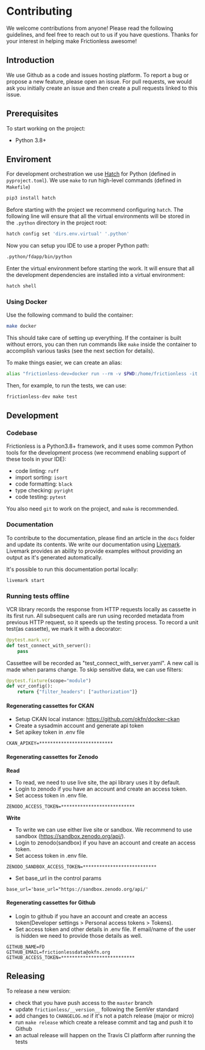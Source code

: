 # Contributing

We welcome contributions from anyone! Please read the following guidelines, and feel free to reach out to us if you have questions. Thanks for your interest in helping make Frictionless awesome!

## Introduction

We use Github as a code and issues hosting platform. To report a bug or propose a new feature, please open an issue. For pull requests, we would ask you initially create an issue and then create a pull requests linked to this issue.

## Prerequisites

To start working on the project:

- Python 3.8+

## Enviroment

For development orchestration we use [Hatch](https://github.com/pypa/hatch) for Python (defined in `pyproject.toml`). We use `make` to run high-level commands (defined in `Makefile`)

```bash
pip3 install hatch
```

Before starting with the project we recommend configuring `hatch`. The following line will ensure that all the virtual environments will be stored in the `.python` directory in the project root:

```bash
hatch config set 'dirs.env.virtual' '.python'
```

Now you can setup you IDE to use a proper Python path:

```bash
.python/fdapp/bin/python
```

Enter the virtual environment before starting the work. It will ensure that all the development dependencies are installed into a virtual environment:

```bash
hatch shell
```

### Using Docker

Use the following command to build the container:

```bash tabs=CLI
make docker
```

This should take care of setting up everything. If the container is
built without errors, you can then run commands like `make` inside the
container to accomplish various tasks (see the next section for details).

To make things easier, we can create an alias:

```bash tabs=CLI
alias "frictionless-dev=docker run --rm -v $PWD:/home/frictionless -it frictionless-dev"
```

Then, for example, to run the tests, we can use:

```bash tabs=CLI
frictionless-dev make test
```

## Development

### Codebase

Frictionless is a Python3.8+ framework, and it uses some common Python tools for the development process (we recommend enabling support of these tools in your IDE):

- code linting: `ruff`
- import sorting: `isort`
- code formatting: `black`
- type checking: `pyright`
- code testing: `pytest`

You also need `git` to work on the project, and `make` is recommended.

### Documentation

To contribute to the documentation, please find an article in the `docs` folder and update its contents. We write our documentation using [Livemark](https://livemark.frictionlessdata.io). Livemark provides an ability to provide examples without providing an output as it's generated automatically.

It's possible to run this documentation portal locally:

```bash tabs=CLI
livemark start
```

### Running tests offline

VCR library records the response from HTTP requests locally as cassette in its first run. All subsequent calls are run using recorded metadata
from previous HTTP request, so it speeds up the testing process. To record a unit test(as cassette), we mark it with a decorator:

```python
@pytest.mark.vcr
def test_connect_with_server():
	pass
```

Cassettee will be recorded as "test_connect_with_server.yaml". A new call is made when params change. To skip sensitive data,
we can use filters:

```python
@pytest.fixture(scope="module")
def vcr_config():
    return {"filter_headers": ["authorization"]}
```

#### Regenerating cassettes for CKAN

- Setup CKAN local instance: https://github.com/okfn/docker-ckan
- Create a sysadmin account and generate api token
- Set apikey token in .env file
```
CKAN_APIKEY=***************************
```
#### Regenerating cassettes for Zenodo

**Read**
- To read, we need to use live site, the api library uses it by default.
- Login to zenodo if you have an account and create an access token.
- Set access token in .env file.
```
ZENODO_ACCESS_TOKEN=***************************
```
**Write**
- To write we can use either live site or sandbox. We recommend to use sandbox (https://sandbox.zenodo.org/api/).
- Login to zenodo(sandbox) if you have an account and create an access token.
- Set access token in .env file.
```
ZENODO_SANDBOX_ACCESS_TOKEN=***************************
```
- Set base_url in the control params
```
base_url='base_url="https://sandbox.zenodo.org/api/'
```
#### Regenerating cassettes for Github

- Login to github if you have an account and create an access token(Developer settings > Personal access tokens > Tokens).
- Set access token and other details in .env file. If email/name of the user is hidden we need to provide those details as well.
```
GITHUB_NAME=FD
GITHUB_EMAIL=frictionlessdata@okfn.org
GITHUB_ACCESS_TOKEN=***************************
```

## Releasing

To release a new version:
- check that you have push access to the `master` branch
- update `frictionless/__version__` following the SemVer standard
- add changes to `CHANGELOG.md` if it's not a patch release (major or micro)
- run `make release` which create a release commit and tag and push it to Github
- an actual release will happen on the Travis CI platform after running the tests

